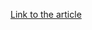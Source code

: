 [Link to the article](https://www.trendmicro.com/en_us/research/21/g/biopass-rat-new-malware-sniffs-victims-via-live-streaming.html)
